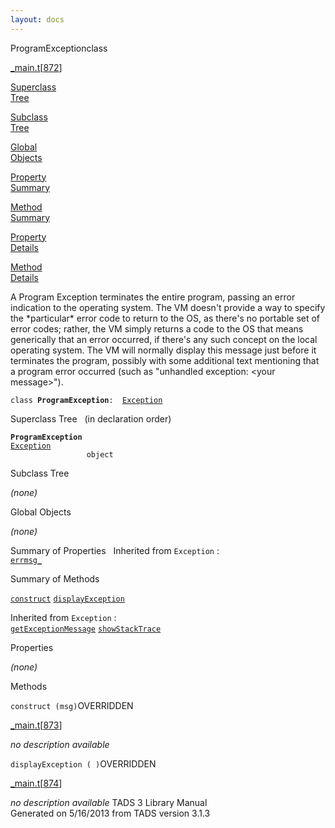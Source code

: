 ```yaml
---
layout: docs
---
```

<span class="title">ProgramException</span><span class="type">class</span>

[\_main.t](../file/_main.t.html)\[[872](../source/_main.t.html#872)\]

[Superclass  
Tree](#_SuperClassTree_)

[Subclass  
Tree](#_SubClassTree_)

[Global  
Objects](#_ObjectSummary_)

[Property  
Summary](#_PropSummary_)

[Method  
Summary](#_MethodSummary_)

[Property  
Details](#_Properties_)

[Method  
Details](#_Methods_)



A Program Exception terminates the entire program, passing an error
indication to the operating system. The VM doesn't provide a way to
specify the \*particular\* error code to return to the OS, as there's no
portable set of error codes; rather, the VM simply returns a code to the
OS that means generically that an error occurred, if there's any such
concept on the local operating system. The VM will normally display this
message just before it terminates the program, possibly with some
additional text mentioning that a program error occurred (such as
"unhandled exception: \<your message\>").

`class `**`ProgramException`**` :   `[`Exception`](../object/Exception.html)



<span id="_SuperClassTree_"></span>



<span class="hdln">Superclass Tree</span>   (in declaration order)



**`ProgramException`**  
[`Exception`](../object/Exception.html)  
`                 object`  
<span id="_SubClassTree_"></span>



<span class="hdln">Subclass Tree</span>  



*(none)* <span id="_ObjectSummary_"></span>



<span class="hdln">Global Objects</span>  



*(none)* <span id="_PropSummary_"></span>



<span class="hdln">Summary of Properties</span>  
Inherited from `Exception` :  
[`errmsg_`](../object/Exception.html#errmsg_)

<span id="_MethodSummary_"></span>



<span class="hdln">Summary of Methods</span>  



[`construct`](#construct) [`displayException`](#displayException)

Inherited from `Exception` :  
[`getExceptionMessage`](../object/Exception.html#getExceptionMessage) [`showStackTrace`](../object/Exception.html#showStackTrace)

<span id="_Properties_"></span>



<span class="hdln">Properties</span>  



*(none)* <span id="_Methods_"></span>



<span class="hdln">Methods</span>  



<span id="construct"></span>

`construct (msg)`<span class="rem">OVERRIDDEN</span>

[\_main.t](../file/_main.t.html)\[[873](../source/_main.t.html#873)\]



*no description available*



<span id="displayException"></span>

`displayException ( )`<span class="rem">OVERRIDDEN</span>

[\_main.t](../file/_main.t.html)\[[874](../source/_main.t.html#874)\]



*no description available*
TADS 3 Library Manual  
Generated on 5/16/2013 from TADS version 3.1.3


